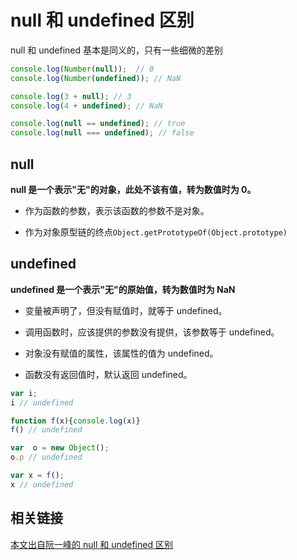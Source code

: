 # null 和 undefined 区别
null 和 undefined 基本是同义的，只有一些细微的差别
```javascript
console.log(Number(null));  // 0
console.log(Number(undefined)); // NaN

console.log(3 + null); // 3
console.log(4 + undefined); // NaN

console.log(null == undefined); // true
console.log(null === undefined); // false
```
## null
**null 是一个表示"无"的对象，此处不该有值，转为数值时为 0。**

- 作为函数的参数，表示该函数的参数不是对象。

- 作为对象原型链的终点`Object.getPrototypeOf(Object.prototype)`
## undefined
**undefined 是一个表示"无"的原始值，转为数值时为 NaN**

- 变量被声明了，但没有赋值时，就等于 undefined。

- 调用函数时，应该提供的参数没有提供，该参数等于 undefined。

- 对象没有赋值的属性，该属性的值为 undefined。

- 函数没有返回值时，默认返回 undefined。
```javascript
var i;
i // undefined

function f(x){console.log(x)}
f() // undefined

var  o = new Object();
o.p // undefined

var x = f();
x // undefined
```
## 相关链接
[本文出自阮一峰的 null 和 undefined 区别](http://www.ruanyifeng.com/blog/2014/03/undefined-vs-null.html)
